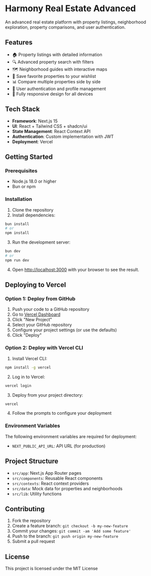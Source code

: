 # Harmony Real Estate Advanced

An advanced real estate platform with property listings, neighborhood exploration, property comparisons, and user authentication.

## Features

- 🏠 Property listings with detailed information
- 🔍 Advanced property search with filters
- 🗺️ Neighborhood guides with interactive maps
- 💓 Save favorite properties to your wishlist
- 📊 Compare multiple properties side by side
- 👤 User authentication and profile management
- 📱 Fully responsive design for all devices

## Tech Stack

- **Framework**: Next.js 15
- **UI**: React + Tailwind CSS + shadcn/ui
- **State Management**: React Context API
- **Authentication**: Custom implementation with JWT
- **Deployment**: Vercel

## Getting Started

### Prerequisites

- Node.js 18.0 or higher
- Bun or npm

### Installation

1. Clone the repository
2. Install dependencies:

```bash
bun install
# or
npm install
```

3. Run the development server:

```bash
bun dev
# or
npm run dev
```

4. Open [http://localhost:3000](http://localhost:3000) with your browser to see the result.

## Deploying to Vercel

### Option 1: Deploy from GitHub

1. Push your code to a GitHub repository
2. Go to [Vercel Dashboard](https://vercel.com/dashboard)
3. Click "New Project"
4. Select your GitHub repository
5. Configure your project settings (or use the defaults)
6. Click "Deploy"

### Option 2: Deploy with Vercel CLI

1. Install Vercel CLI:

```bash
npm install -g vercel
```

2. Log in to Vercel:

```bash
vercel login
```

3. Deploy from your project directory:

```bash
vercel
```

4. Follow the prompts to configure your deployment

### Environment Variables

The following environment variables are required for deployment:

- `NEXT_PUBLIC_API_URL`: API URL (for production)

## Project Structure

- `src/app`: Next.js App Router pages
- `src/components`: Reusable React components
- `src/contexts`: React context providers
- `src/data`: Mock data for properties and neighborhoods
- `src/lib`: Utility functions

## Contributing

1. Fork the repository
2. Create a feature branch: `git checkout -b my-new-feature`
3. Commit your changes: `git commit -am 'Add some feature'`
4. Push to the branch: `git push origin my-new-feature`
5. Submit a pull request

## License

This project is licensed under the MIT License

